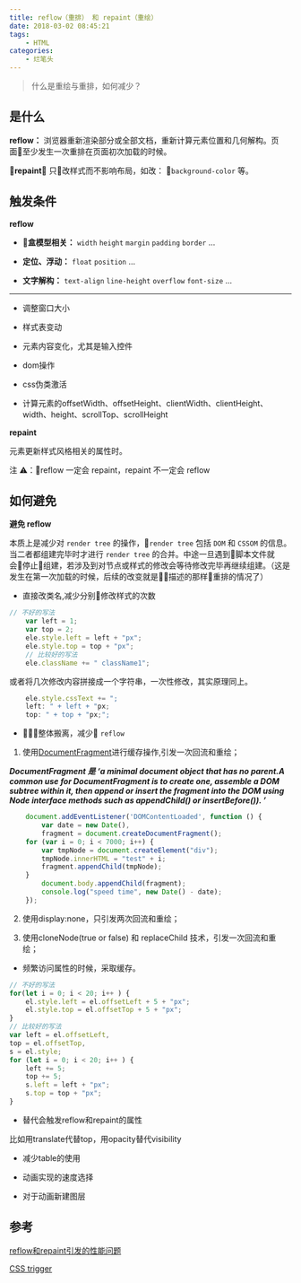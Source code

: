 ```yaml
---
title: reflow（重排） 和 repaint（重绘）
date: 2018-03-02 08:45:21
tags:
    - HTML
categories:
    - 烂笔头
---
```


> 什么是重绘与重排，如何减少？

<!-- more -->

## 是什么

**reflow：** 浏览器重新渲染部分或全部文档，重新计算元素位置和几何解构。页面至少发生一次重排在页面初次加载的时候。

**repaint：** 只改样式而不影响布局，如改： `background-color` 等。

## 触发条件

**reflow**

- **盒模型相关：** `width` `height` `margin` `padding` `border` ...

- **定位、浮动：** `float` `position` ...

- **文字解构：** `text-align` `line-height` `overflow` `font-size` ...

---
- 调整窗口大小

- 样式表变动

- 元素内容变化，尤其是输入控件

- dom操作

- css伪类激活

- 计算元素的offsetWidth、offsetHeight、clientWidth、clientHeight、width、height、scrollTop、scrollHeight

**repaint**

元素更新样式风格相关的属性时。


注 ⚠️：reflow 一定会 repaint，repaint 不一定会 reflow


## 如何避免

**避免 reflow**

本质上是减少对 `render tree` 的操作，`render tree` 包括 `DOM` 和 `CSSOM` 的信息。当二者都组建完毕时才进行 `render tree` 的合并。中途一旦遇到脚本文件就会停止组建，若涉及到对节点或样式的修改会等待修改完毕再继续组建。（这是发生在第一次加载的时候，后续的改变就是描述的那样重排的情况了）

- 直接改类名,减少分别修改样式的次数

```js
// 不好的写法
    var left = 1;
    var top = 2;
    ele.style.left = left + "px";
    ele.style.top = top + "px";
    // 比较好的写法
    ele.className += " className1";
```

或者将几次修改内容拼接成一个字符串，一次性修改，其实原理同上。

```js
    ele.style.cssText += ";
    left: " + left + "px;
    top: " + top + "px;";
```

- 整体搬离，减少 `reflow`

1. 使用[DocumentFragment](https://docs.segmentfault.com/dom/documentfragment)进行缓存操作,引发一次回流和重绘；

 ***DocumentFragment 是 ‘a minimal document object that has no parent.A common use for DocumentFragment is to create one, assemble a DOM subtree within it, then append or insert the fragment into the DOM using Node interface methods such as appendChild() or insertBefore()). ’***

```js
    document.addEventListener('DOMContentLoaded', function () {
        var date = new Date(),
        fragment = document.createDocumentFragment();
    for (var i = 0; i < 7000; i++) {
        var tmpNode = document.createElement("div");
        tmpNode.innerHTML = "test" + i;
        fragment.appendChild(tmpNode);
    }
        document.body.appendChild(fragment);
        console.log("speed time", new Date() - date);
    });
```


2. 使用display:none，只引发两次回流和重绘；

3. 使用cloneNode(true or false) 和 replaceChild 技术，引发一次回流和重绘；

- 频繁访问属性的时候，采取缓存。

```js
// 不好的写法
for(let i = 0; i < 20; i++ ) {
    el.style.left = el.offsetLeft + 5 + "px";
    el.style.top = el.offsetTop + 5 + "px";
}
// 比较好的写法
var left = el.offsetLeft,
top = el.offsetTop,
s = el.style;
for (let i = 0; i < 20; i++ ) {
    left += 5;
    top += 5;
    s.left = left + "px";
    s.top = top + "px";
}
```

- 替代会触发reflow和repaint的属性

比如用translate代替top，用opacity替代visibility

- 减少table的使用

- 动画实现的速度选择

- 对于动画新建图层

## 参考

[reflow和repaint引发的性能问题](https://juejin.im/post/5a9372895188257a6b06132e)

[CSS trigger](https://csstriggers.com/)







